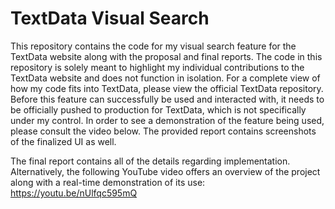 # TextData Visual Search

This repository contains the code for my visual search feature for the TextData website along with the proposal and final reports. The code in this repository is solely meant to highlight my individual contributions to the TextData website and does not function in isolation. For a complete view of how my code fits into TextData, please view the official TextData repository. Before this feature can successfully be used and interacted with, it needs to be officially pushed to production for TextData, which is not specifically under my control. In order to see a demonstration of the feature being used, please consult the video below. The provided report contains screenshots of the finalized UI as well.

The final report contains all of the details regarding implementation. Alternatively, the following YouTube video offers an overview of the project along with a real-time demonstration of its use: https://youtu.be/nUlfqc595mQ
